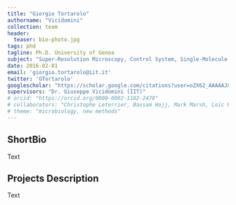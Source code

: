 ```yaml
---
title: "Giorgio Tortarolo"
authorname: "Vicidomini"
collection: team
header:
  teaser: bio-photo.jpg
tags: phd
tagline: Ph.D. University of Genoa
subject: "Super-Resolution Microscopy, Control System, Single-Molecule Tracking"
date: 2016-02-01
email: 'giorgio.tortarolo@iit.it'
twitter: 'GTortarolo'
googlescholar: "https://scholar.google.com/citations?user=oZX62_AAAAAJ&hl=en"
supervisors: "Dr. Giuseppe Vicidomini (IIT)"
# orcid: "https://orcid.org/0000-0002-1182-2478"
# collaborators: "Christophe Leterrier, Bassam Hajj, Mark Marsh, Loïc Royer, Joe Grove"
# theme: "microbiology, new methods"
---
```


<h2>ShortBio</h2>
Text

<h2>Projects Description</h2>
Text

<!---{% include author-research-themes.html %}--->
<!---{% include team-member-collaborators.html %}--->
<!---{% include publication-list.html %}--->

